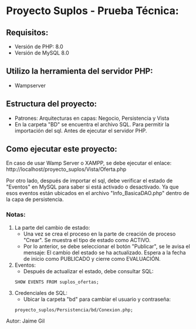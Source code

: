 # Proyecto Suplos - Prueba Técnica:

## Requisitos: 
- Versión de PHP: 8.0
- Versión de MySQL 8.0

## Utilizo la herramienta del servidor PHP:
- Wampserver

## Estructura del proyecto: 
- Patrones: Arquitecturas en capas: Negocio, Persistencia y Vista
- En la carpeta "BD" se encuentra el archivo SQL. Para permitir la importación del sql. Antes de ejecutar el servidor PHP. 

## Como ejecutar este proyecto:
En caso de usar Wamp Server o XAMPP, se debe ejecutar el enlace: http://localhost/proyecto_suplos/Vista/Oferta.php

Por otro lado, después de importar el sql, debe verificar el estado de "Eventos" en MySQL para saber si está activado o desactivado. Ya que esos eventos están ubicados en el archivo "Info_BasicaDAO.php" dentro de la capa de persistencia.

### Notas: 
1. La parte del cambio de estado:
    - Una vez se crea el proceso en la parte de creación de proceso "Crear". Se muestra el tipo de estado como ACTIVO. 
    - Por lo anterior, se debe seleccionar el botón "Publicar", se le avisa el mensaje: El cambio del estado se ha actualizado. Espera a la fecha de inicio como PUBLICADO y cierre como EVALUACIÓN. 
2. Eventos: 
    - Después de actualizar el estado, debe consultar SQL: 
    ```
    SHOW EVENTS FROM suplos_ofertas;
    ```
3. Credenciales de SQL:
    - Ubicar la carpeta "bd" para cambiar el usuario y contraseña: 
    ```
    proyecto_suplos/Persistencia/bd/Conexion.php;
    ```
Autor: Jaime Gil 
